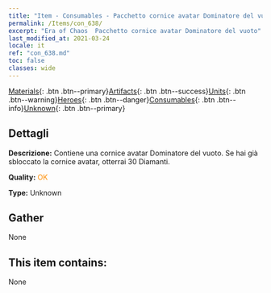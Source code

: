 ```yaml
---
title: "Item - Consumables - Pacchetto cornice avatar Dominatore del vuoto"
permalink: /Items/con_638/
excerpt: "Era of Chaos  Pacchetto cornice avatar Dominatore del vuoto"
last_modified_at: 2021-03-24
locale: it
ref: "con_638.md"
toc: false
classes: wide
---
```

 [Materials](/it/Items/){: .btn .btn--primary}[Artifacts](/it/Items/Artifacts/){: .btn .btn--success}[Units](/it/Items/Units/){: .btn .btn--warning}[Heroes](/it/Items/Heroes/){: .btn .btn--danger}[Consumables](/it/Items/Consumables/){: .btn .btn--info}[Unknown](/it/Items/Unknown/){: .btn .btn--primary}

## Dettagli
 **Descrizione:** Contiene una cornice avatar Dominatore del vuoto. Se hai già sbloccato la cornice avatar, otterrai 30 Diamanti.

 **Quality:** <span style="color: #FF8C00">OK</span>

 **Type:** Unknown

## Gather

  None

## This item contains:

  None

